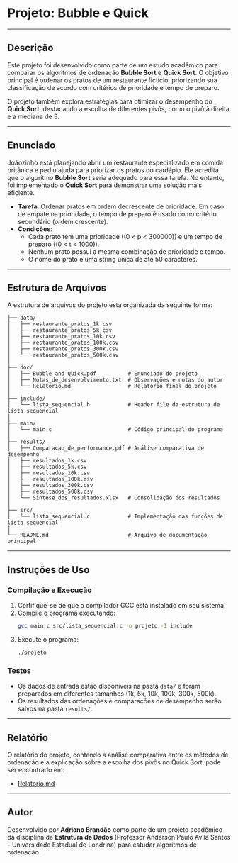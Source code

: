 
# **Projeto: Bubble e Quick**

---

## **Descrição**

Este projeto foi desenvolvido como parte de um estudo acadêmico para comparar os algoritmos de ordenação **Bubble Sort** e **Quick Sort**. O objetivo principal é ordenar os pratos de um restaurante fictício, priorizando sua classificação de acordo com critérios de prioridade e tempo de preparo.

O projeto também explora estratégias para otimizar o desempenho do **Quick Sort**, destacando a escolha de diferentes pivôs, como o pivô à direita e a mediana de 3.

---

## **Enunciado**

Joãozinho está planejando abrir um restaurante especializado em comida britânica e pediu ajuda para priorizar os pratos do cardápio. Ele acredita que o algoritmo **Bubble Sort** seria adequado para essa tarefa. No entanto, foi implementado o **Quick Sort** para demonstrar uma solução mais eficiente.

- **Tarefa**: Ordenar pratos em ordem decrescente de prioridade. Em caso de empate na prioridade, o tempo de preparo é usado como critério secundário (ordem crescente).
- **Condições**:
  - Cada prato tem uma prioridade (\(0 < p < 300000\)) e um tempo de preparo (\(0 < t < 1000\)).
  - Nenhum prato possui a mesma combinação de prioridade e tempo.
  - O nome do prato é uma string única de até 50 caracteres.

---

## **Estrutura de Arquivos**

A estrutura de arquivos do projeto está organizada da seguinte forma:

```
├── data/
│   ├── restaurante_pratos_1k.csv
│   ├── restaurante_pratos_5k.csv
│   ├── restaurante_pratos_10k.csv
│   ├── restaurante_pratos_100k.csv
│   ├── restaurante_pratos_300k.csv
│   └── restaurante_pratos_500k.csv
│
├── doc/
│   ├── Bubble and Quick.pdf          # Enunciado do projeto
│   ├── Notas_de_desenvolvimento.txt  # Observações e notas do autor
│   └── Relatorio.md                  # Relatório final do projeto
│
├── include/
│   └── lista_sequencial.h            # Header file da estrutura de lista sequencial
│
├── main/
│   └── main.c                        # Código principal do programa
│
├── results/
│   ├── Comparacao_de_performance.pdf # Análise comparativa de desempenho
│   ├── resultados_1k.csv
│   ├── resultados_5k.csv
│   ├── resultados_10k.csv
│   ├── resultados_100k.csv
│   ├── resultados_300k.csv
│   ├── resultados_500k.csv
│   └── Sintese_dos_resultados.xlsx   # Consolidação dos resultados
│
├── src/
│   └── lista_sequencial.c            # Implementação das funções de lista sequencial
│
└── README.md                         # Arquivo de documentação principal
```

---

## **Instruções de Uso**

### **Compilação e Execução**

1. Certifique-se de que o compilador GCC está instalado em seu sistema.
2. Compile o programa executando:
   ```bash
   gcc main.c src/lista_sequencial.c -o projeto -I include
   ```
3. Execute o programa:
   ```bash
   ./projeto
   ```

### **Testes**

- Os dados de entrada estão disponíveis na pasta `data/` e foram preparados em diferentes tamanhos (1k, 5k, 10k, 100k, 300k, 500k).
- Os resultados das ordenações e comparações de desempenho serão salvos na pasta `results/`.

---

## **Relatório**

O relatório do projeto, contendo a análise comparativa entre os métodos de ordenação e a explicação sobre a escolha dos pivôs no Quick Sort, pode ser encontrado em:

- [Relatorio.md](doc/Relatorio.md)

---

## **Autor**

Desenvolvido por **Adriano Brandão** como parte de um projeto acadêmico da disciplina de **Estrutura de Dados** (Professor Anderson Paulo Avila Santos - Universidade Estadual de Londrina) para estudar algoritmos de ordenação.
